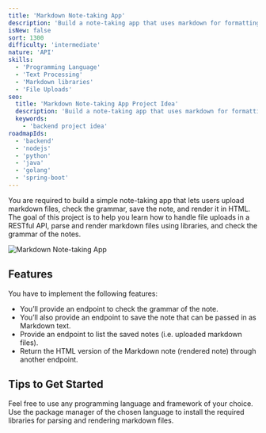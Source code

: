 ```yaml
---
title: 'Markdown Note-taking App'
description: 'Build a note-taking app that uses markdown for formatting.'
isNew: false
sort: 1300
difficulty: 'intermediate'
nature: 'API'
skills:
  - 'Programming Language'
  - 'Text Processing'
  - 'Markdown libraries'
  - 'File Uploads'
seo:
  title: 'Markdown Note-taking App Project Idea'
  description: 'Build a note-taking app that uses markdown for formatting.'
  keywords:
    - 'backend project idea'
roadmapIds:
  - 'backend'
  - 'nodejs'
  - 'python'
  - 'java'
  - 'golang'
  - 'spring-boot'
---
```


You are required to build a simple note-taking app that lets users upload markdown files, check the grammar, save the note, and render it in HTML. The goal of this project is to help you learn how to handle file uploads in a RESTful API, parse and render markdown files using libraries, and check the grammar of the notes.

![Markdown Note-taking App](https://assets.roadmap.sh/guest/markdown-note-taking-app-tymi3.png)

## Features

You have to implement the following features:

- You’ll provide an endpoint to check the grammar of the note.
- You’ll also provide an endpoint to save the note that can be passed in as Markdown text.
- Provide an endpoint to list the saved notes (i.e. uploaded markdown files).
- Return the HTML version of the Markdown note (rendered note) through another endpoint.

## Tips to Get Started

Feel free to use any programming language and framework of your choice. Use the package manager of the chosen language to install the required libraries for parsing and rendering markdown files.
